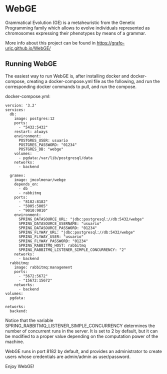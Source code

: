 # WebGE

Grammatical Evolution (GE) is a metaheuristic from the Genetic Programming family which allows to evolve individuals represented as chromosomes expressing their phenotypes by means of a grammar.

More info about this project can be found in https://grafo-urjc.github.io/WebGE/


## Running WebGE

The easiest way to run WebGE is, after installing docker and docker-compose, creating a docker-compose.yml file as the following, and run the corresponding docker commands to pull, and run the compose.

docker-compose.yml:
```
version: '3.2'
services:
  db:
    image: postgres:12
    ports:
      - "5432:5432"
    restart: always
    environment:
      POSTGRES_USER: usuario
      POSTGRES_PASSWORD: "01234"
      POSTGRES_DB: "webge"
    volumes:
      - pgdata:/var/lib/postgresql/data
    networks:
      - backend

  gramev:
    image: jmcolmenar/webge
    depends_on:
      - db
      - rabbitmq
    ports:
      - "8182:8182"
      - "5005:5005"
      - "9010:9010"
    environment:
      SPRING_DATASOURCE_URL: "jdbc:postgresql://db:5432/webge"
      SPRING_DATASOURCE_USERNAME: "usuario"
      SPRING_DATASOURCE_PASSWORD: "01234"
      SPRING_FLYWAY_URL: "jdbc:postgresql://db:5432/webge"
      SPRING_FLYWAY_USER: "usuario"
      SPRING_FLYWAY_PASSWORD: "01234"
      SPRING_RABBITMQ_HOST: rabbitmq
      SPRING_RABBITMQ_LISTENER_SIMPLE_CONCURRENCY: "2"
    networks:
      - backend
  rabbitmq:
    image: rabbitmq:management
    ports:
      - "5672:5672"
      - "15672:15672"
    networks:
      - backend
volumes:
  pgdata:

networks:
  backend:
```

Notice that the variable SPRING_RABBITMQ_LISTENER_SIMPLE_CONCURRENCY determines the number of concurrent runs in the server. It is set to 2 by default, but it can be modified to a proper value depending on the computation power of the machine.

WebGE runs in port 8182 by default, and provides an administrator to create users whose credentials are admin/admin as user/password.

Enjoy WebGE!
